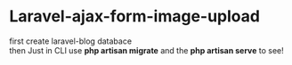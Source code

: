 # Laravel-ajax-form-image-upload
first create laravel-blog databace<br>
then Just in CLI use <b>php artisan migrate</b> and the <b>php artisan serve</b> to see!
